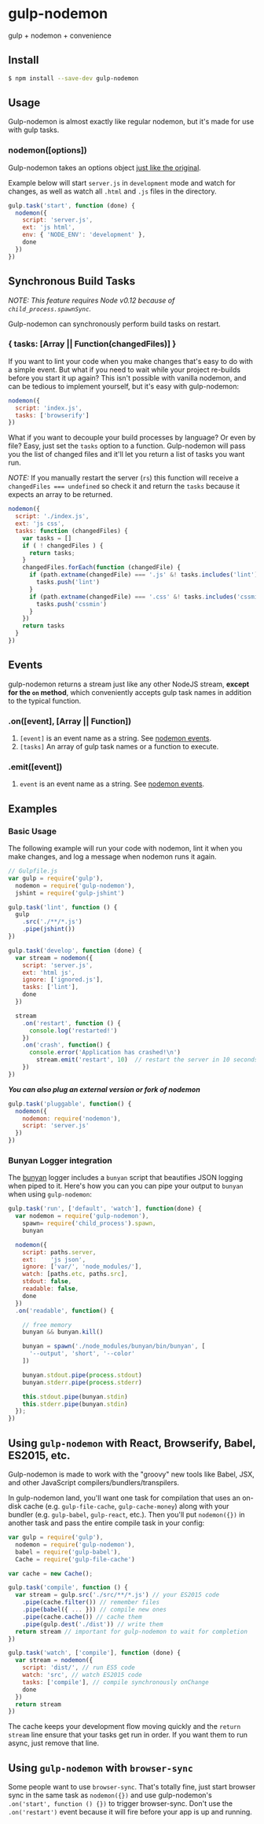 gulp-nodemon
===========

gulp + nodemon + convenience

## Install

```bash
$ npm install --save-dev gulp-nodemon
```

## Usage

Gulp-nodemon is almost exactly like regular nodemon, but it's made for use with gulp tasks.

### **nodemon([options])**

Gulp-nodemon takes an options object [just like the original](https://github.com/remy/nodemon#config-files).

Example below will start `server.js` in `development` mode and watch for changes, as well as watch all `.html` and `.js` files in the directory.
```js
gulp.task('start', function (done) {
  nodemon({
    script: 'server.js', 
    ext: 'js html', 
    env: { 'NODE_ENV': 'development' }, 
    done
  })
})
```

## Synchronous Build Tasks

*NOTE: This feature requires Node v0.12 because of `child_process.spawnSync`.*

Gulp-nodemon can synchronously perform build tasks on restart.

### **{ tasks: [Array || Function(changedFiles)] }**

If you want to lint your code when you make changes that's easy to do with a simple event. But what if you need to wait while your project re-builds before you start it up again? This isn't possible with vanilla nodemon, and can be tedious to implement yourself, but it's easy with gulp-nodemon:
```js
nodemon({
  script: 'index.js', 
  tasks: ['browserify']
})
```

What if you want to decouple your build processes by language? Or even by file? Easy, just set the `tasks` option to a function. Gulp-nodemon will pass you the list of changed files and it'll let you return a list of tasks you want run.

*NOTE:* If you manually restart the server (`rs`) this function will receive a `changedFiles === undefined` so check it and return the `tasks` because it expects an array to be returned.

```js
nodemon({
  script: './index.js', 
  ext: 'js css', 
  tasks: function (changedFiles) {
    var tasks = []
    if ( ! changedFiles ) {
      return tasks;
    }
    changedFiles.forEach(function (changedFile) {
      if (path.extname(changedFile) === '.js' &! tasks.includes('lint') ) {
        tasks.push('lint')
      }
      if (path.extname(changedFile) === '.css' &! tasks.includes('cssmin') ) {
        tasks.push('cssmin')
      }
    })
    return tasks
  }
})
```

## Events

gulp-nodemon returns a stream just like any other NodeJS stream, **except for the `on` method**, which conveniently accepts gulp task names in addition to the typical function.

### **.on([event], [Array || Function])**

1. `[event]` is an event name as a string. See [nodemon events](https://github.com/remy/nodemon/blob/master/doc/events.md).
2. `[tasks]` An array of gulp task names or a function to execute.

### **.emit([event])**
1. `event`   is an event name as a string. See [nodemon events](https://github.com/remy/nodemon/blob/master/doc/events.md#using-nodemon-events).

## Examples

### Basic Usage

The following example will run your code with nodemon, lint it when you make changes, and log a message when nodemon runs it again.

```js
// Gulpfile.js
var gulp = require('gulp'), 
  nodemon = require('gulp-nodemon'), 
  jshint = require('gulp-jshint')

gulp.task('lint', function () {
  gulp
    .src('./**/*.js')
    .pipe(jshint())
})

gulp.task('develop', function (done) {
  var stream = nodemon({ 
    script: 'server.js', 
    ext: 'html js', 
    ignore: ['ignored.js'], 
    tasks: ['lint'], 
    done 
  })  

  stream
    .on('restart', function () {
      console.log('restarted!')
    })
    .on('crash', function() {
      console.error('Application has crashed!\n')
        stream.emit('restart', 10)  // restart the server in 10 seconds
    })
})
```

_**You can also plug an external version or fork of nodemon**_
```js
gulp.task('pluggable', function() {
  nodemon({ 
    nodemon: require('nodemon'),
    script: 'server.js'
  })
})
```

### Bunyan Logger integration

The [bunyan](https://github.com/trentm/node-bunyan/) logger includes a `bunyan` script that beautifies JSON logging when piped to it. Here's how you can you can pipe your output to `bunyan` when using `gulp-nodemon`:

```js
gulp.task('run', ['default', 'watch'], function(done) {
  var nodemon = require('gulp-nodemon'),
    spawn= require('child_process').spawn,
    bunyan

  nodemon({
    script: paths.server,
    ext:    'js json',
    ignore: ['var/', 'node_modules/'],
    watch: [paths.etc, paths.src],
    stdout: false,
    readable: false,
    done
  })
  .on('readable', function() {

    // free memory
    bunyan && bunyan.kill()

    bunyan = spawn('./node_modules/bunyan/bin/bunyan', [
      '--output', 'short', '--color'
    ])

    bunyan.stdout.pipe(process.stdout)
    bunyan.stderr.pipe(process.stderr)

    this.stdout.pipe(bunyan.stdin)
    this.stderr.pipe(bunyan.stdin)
  });
})
```

## Using `gulp-nodemon` with React, Browserify, Babel, ES2015, etc.

Gulp-nodemon is made to work with the "groovy" new tools like Babel, JSX, and other JavaScript compilers/bundlers/transpilers.

In gulp-nodemon land, you'll want one task for compilation that uses an on-disk cache (e.g. `gulp-file-cache`, `gulp-cache-money`) along with your bundler (e.g. `gulp-babel`, `gulp-react`, etc.). Then you'll put `nodemon({})` in another task and pass the entire compile task in your config:

```js
var gulp = require('gulp'), 
  nodemon = require('gulp-nodemon'), 
  babel = require('gulp-babel'), 
  Cache = require('gulp-file-cache')

var cache = new Cache();

gulp.task('compile', function () {
  var stream = gulp.src('./src/**/*.js') // your ES2015 code
    .pipe(cache.filter()) // remember files
    .pipe(babel({ ... })) // compile new ones
    .pipe(cache.cache()) // cache them
    .pipe(gulp.dest('./dist')) // write them
  return stream // important for gulp-nodemon to wait for completion
})

gulp.task('watch', ['compile'], function (done) {
  var stream = nodemon({
    script: 'dist/', // run ES5 code
    watch: 'src', // watch ES2015 code
    tasks: ['compile'], // compile synchronously onChange
    done
  })
  return stream
})
```

The cache keeps your development flow moving quickly and the `return stream` line ensure that your tasks get run in order. If you want them to run async, just remove that line.

## Using `gulp-nodemon` with `browser-sync`

Some people want to use `browser-sync`. That's totally fine, just start browser sync in the same task as `nodemon({})` and use gulp-nodemon's `.on('start', function () {})` to trigger browser-sync. Don't use the `.on('restart')` event because it will fire before your app is up and running.
